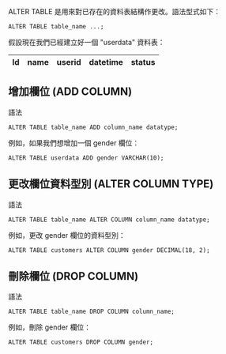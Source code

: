 ALTER TABLE 是用來對已存在的資料表結構作更改。語法型式如下：
```
ALTER TABLE table_name ...;
```
假設現在我們已經建立好一個 "userdata" 資料表：

| Id | name | userid | datetime | status  |
| :----: | :----: | :---- | :---- | :---- |

## 增加欄位 (ADD COLUMN)
語法
```
ALTER TABLE table_name ADD column_name datatype;
```
例如，如果我們想增加一個 gender 欄位：
```
ALTER TABLE userdata ADD gender VARCHAR(10);
```

## 更改欄位資料型別 (ALTER COLUMN TYPE)
語法
```
ALTER TABLE table_name ALTER COLUMN column_name datatype;
```
例如，更改 gender 欄位的資料型別：
```
ALTER TABLE customers ALTER COLUMN gender DECIMAL(18, 2);
```

## 刪除欄位 (DROP COLUMN)
語法
```
ALTER TABLE table_name DROP COLUMN column_name;
```
例如，刪除 gender 欄位：
```
ALTER TABLE customers DROP COLUMN gender;
```
